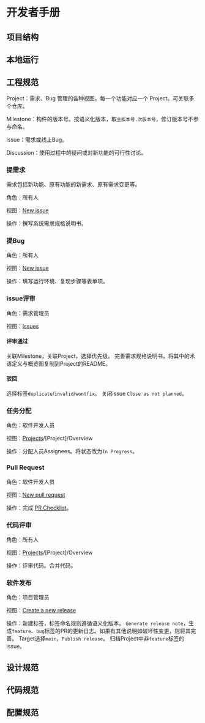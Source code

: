 # 开发者手册

## 项目结构

## 本地运行

## 工程规范

Project：需求、Bug 管理的各种视图。每一个功能对应一个 Project。可关联多个仓库。

Milestone：构件的版本号。按语义化版本，取`主版本号.次版本号`，修订版本号不参与命名。

Issue：需求或线上Bug。

Discussion：使用过程中的疑问或对新功能的可行性讨论。

### 提需求

需求包括新功能、原有功能的新需求、原有需求变更等。

角色：所有人

视图：[New issue](https://github.com/xezzon/geom-spring-boot/issues/new?assignees=&labels=feature&projects=&template=feature_request.md)

操作：撰写系统需求规格说明书。

### 提Bug

角色：所有人

视图：[New issue](https://github.com/xezzon/geom-spring-boot/issues/new?assignees=&labels=bug&projects=&template=bug_report.yml)

操作：填写运行环境、复现步骤等表单项。

### issue评审

角色：需求管理员

视图：[Issues](https://github.com/xezzon/geom-spring-boot/issues)

#### 评审通过

关联Milestone，关联Project，选择优先级。
完善需求规格说明书，将其中的术语定义与概览图复制到Project的README。

#### 驳回

选择标签`duplicate`/`invalid`/`wontfix`。 关闭issue `Close as not planned`。

### 任务分配

角色：软件开发人员

视图：[Projects](https://github.com/xezzon/geom-spring-boot/projects)/[Project]/Overview

操作：分配人员Assignees。将状态改为`In Progress`。

### Pull Request

角色：软件开发人员

视图：[New pull request](https://github.com/xezzon/geom-spring-boot/pulls)

操作：完成 [PR Checklist](.github/pull_request_template.md)。

### 代码评审

角色：所有人

视图：[Projects](https://github.com/xezzon/geom-spring-boot/projects)/[Project]/Overview

操作：评审代码。合并代码。

### 软件发布

角色：项目管理员

视图：[Create a new release](https://github.com/xezzon/geom-spring-boot/releases/new)

操作：新建标签，标签命名规则遵循语义化版本。
`Generate release note`，生成`feature`、`bug`标签的PR的更新日志。如果有其他说明如破坏性变更，则将其完善。
Target选择`main`，`Publish release`。
归档Project中非`feature`标签的issue。

## 设计规范

## 代码规范

## 配置规范
